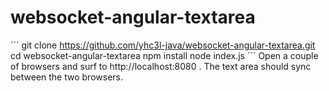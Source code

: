 websocket-angular-textarea
==========================

´´´
git clone https://github.com/yhc3l-java/websocket-angular-textarea.git
cd websocket-angular-textarea
npm install
node index.js
´´´
Open a couple of browsers and surf to http://localhost:8080 . The text area should sync between the two browsers.
